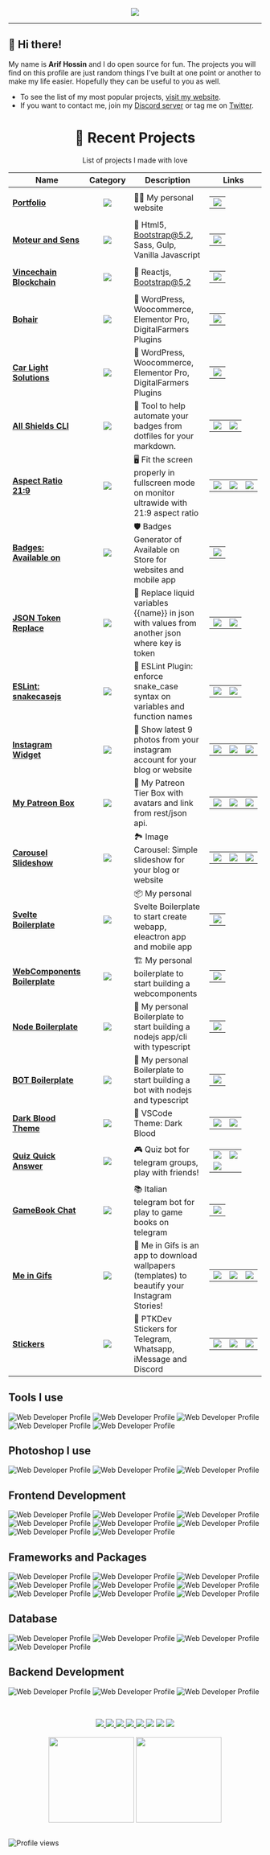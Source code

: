 <p align="center">
  <a href="https://webdeveloperarif">
    <img src="banner-1.jpg">
  </a>
</p>

---

## 👋 Hi there!

My name is **Arif Hossin** and I do open source for fun.
The projects you will find on this profile are just random things I've built at one point or another to make my life easier.
Hopefully they can be useful to you as well.

- To see the list of my most popular projects, [visit my website](https://webdeveloperarif.com/projects/).
- If you want to contact me, join my [Discord server](https://discordapp.com/users/3762) or tag me on [Twitter](https://twitter.com/webdevarif).


<div align="center">

# 🚀 **Recent Projects**

List of projects I made with love

| Name | Category | Description | Links |
| --- | :---: | --- | --- |
| <a href="https://webdeveloperarif.com/"><b>Portfolio</b></a> | <img src="https://img.shields.io/badge/Portfolio-DF4A17?style=for-the-badge&logo=smile&logoColor=white"/> | 🧙‍♂️ My personal website | <table><tr><td> [![](https://img.shields.io/badge/-🌎-informational?style=flat&logoColor=black&color=white)](https://webdeveloperarif.com/)  </td></tr></table> |
| <a href="https://moteur.netlify.app/"><b>Moteur and Sens</b></a> | <img src="https://img.shields.io/badge/html-DF4A17?style=for-the-badge&logo=html5&logoColor=white"/> | 🦒 Html5, Bootstrap@5.2, Sass, Gulp, Vanilla Javascript | <table><tr><td> [![](https://img.shields.io/badge/-🌎-informational?style=flat&logoColor=black&color=white)](https://moteur.netlify.app/)  </td></tr></table> |
| <a href="https://vincechain.netlify.app/"><b>Vincechain Blockchain</b></a> | <img src="https://img.shields.io/badge/React-212121?style=for-the-badge&logo=react&logoColor=white"/> | 🦒 Reactjs, Bootstrap@5.2 | <table><tr><td> [![](https://img.shields.io/badge/-🌎-informational?style=flat&logoColor=black&color=white)](https://vincechain.netlify.app/)  </td></tr></table> |
| <a href="https://bohair.be/"><b>Bohair</b></a> | <img src="https://img.shields.io/badge/wordpress-007097?style=for-the-badge&logo=wordpress&logoColor=white"/> | 🦒 WordPress, Woocommerce, Elementor Pro, DigitalFarmers Plugins | <table><tr><td> [![](https://img.shields.io/badge/-🌎-informational?style=flat&logoColor=black&color=white)](https://bohair.be/)  </td></tr></table> |
| <a href="https://carlightsolutions.be/"><b>Car Light Solutions</b></a> | <img src="https://img.shields.io/badge/wordpress-007097?style=for-the-badge&logo=wordpress&logoColor=white"/> | 🦒 WordPress, Woocommerce, Elementor Pro, DigitalFarmers Plugins | <table><tr><td> [![](https://img.shields.io/badge/-🌎-informational?style=flat&logoColor=black&color=white)](https://carlightsolutions.be/)  </td></tr></table> |
| <a href="https://github.com/ptkdev/all-shields-cli"><b>All Shields CLI</b></a> | [![](https://img.shields.io/badge/🔧-%20Tools-informational?style=flat&logoColor=white&color=9b59b6)]() | 🦌 Tool to help automate your badges from dotfiles for your markdown.  | <table><tr><td> [![](https://img.shields.io/badge/--informational?style=flat&logo=github&logoColor=black&color=white)](https://github.com/ptkdev/all-shields-cli) </td><td> [![](https://img.shields.io/badge/--informational?style=flat&logo=npm&logoColor=white&color=white)](https://www.npmjs.com/package/@ptkdev/all-shields-cli) </td></tr></table> |
| <a href="https://github.com/ptkdev/chrome-extension-aspectratio219"><b>Aspect Ratio 21:9</b></a> | [![](https://img.shields.io/badge/🔧-%20Tools-informational?style=flat&logoColor=white&color=9b59b6)]() | 🖥️ Fit the screen properly in fullscreen mode on monitor ultrawide with 21:9 aspect ratio | <table><tr><td> [![](https://img.shields.io/badge/--informational?style=flat&logo=github&logoColor=black&color=white)](https://github.com/ptkdev/chrome-extension-aspectratio219) </td><td> [![](https://img.shields.io/badge/--informational?style=flat&logo=npm&logoColor=white&color=white)](https://www.npmjs.com/package/@ptkdev/chrome-extension-aspectratio219) </td><td> [![](https://img.shields.io/badge/-🌎-informational?style=flat&logoColor=black&color=white)](https://chrome.google.com/webstore/detail/aspect-ratio-219/mgpbkhkpghgmihmcfbndejmkaibbnljo) </td></tr></table> |
| <a href="https://availableon.badge.ptkdev.io/"><b>Badges: Available on</b></a> | [![](https://img.shields.io/badge/🔧-%20Tools-informational?style=flat&logoColor=white&color=9b59b6)]() | 🛡 Badges Generator of Available on Store for websites and mobile app | <table><tr><td> [![](https://img.shields.io/badge/-🌎-informational?style=flat&logoColor=black&color=white)](https://availableon.badge.ptkdev.io/)  </td></tr></table> |
| <a href="https://github.com/ptkdev/json-token-replace"><b>JSON Token Replace</b></a> | [![](https://img.shields.io/badge/🔧-%20Tools-informational?style=flat&logoColor=white&color=9b59b6)]() | 🐾 Replace liquid variables {{name}} in json with values from another json where key is token | <table><tr><td> [![](https://img.shields.io/badge/--informational?style=flat&logo=github&logoColor=black&color=white)](https://github.com/ptkdev/json-token-replace) </td><td> [![](https://img.shields.io/badge/--informational?style=flat&logo=npm&logoColor=white&color=white)](https://www.npmjs.com/package/@ptkdev/json-token-replace) </td></tr></table> |
| <a href="https://github.com/ptkdev/eslint-plugin-snakecasejs"><b>ESLint: snakecasejs</b></a> | [![](https://img.shields.io/badge/🔧-%20Tools-informational?style=flat&logoColor=white&color=9b59b6)]() | 🐍 ESLint Plugin: enforce snake_case syntax on variables and function names | <table><tr><td> [![](https://img.shields.io/badge/--informational?style=flat&logo=github&logoColor=black&color=white)](https://github.com/ptkdev/eslint-plugin-snakecasejs) </td><td> [![](https://img.shields.io/badge/--informational?style=flat&logo=npm&logoColor=white&color=white)](https://npmjs.com/package/eslint-plugin-snakecasejs) </td></tr></table> |
| <a href="https://github.com/ptkdev-components/webcomponent-instagram-widget"><b>Instagram Widget</b></a> | [![](https://img.shields.io/badge/🧩-%20WebComponents-informational?style=flat&logoColor=white&color=e74c3c)]() | 📸 Show latest 9 photos from your instagram account for your blog or website | <table><tr><td> [![](https://img.shields.io/badge/--informational?style=flat&logo=github&logoColor=black&color=white)](https://github.com/ptkdev-components/webcomponent-instagram-widget) </td><td> [![](https://img.shields.io/badge/--informational?style=flat&logo=npm&logoColor=white&color=white)](https://www.npmjs.com/package/@ptkdev/webcomponent-instagram-widget) </td><td> [![](https://img.shields.io/badge/-🌎-informational?style=flat&logoColor=black&color=white)](https://codepen.io/ptkdev/pen/WNQOYqy)  </td></tr></table> |
| <a href="https://github.com/ptkdev-components/webcomponent-patreon-box"><b>My Patreon Box</b></a> | [![](https://img.shields.io/badge/🧩-%20WebComponents-informational?style=flat&logoColor=white&color=e74c3c)]() | 👑 My Patreon Tier Box with avatars and link from rest/json api. | <table><tr><td> [![](https://img.shields.io/badge/--informational?style=flat&logo=github&logoColor=black&color=white)](https://github.com/ptkdev-components/webcomponent-patreon-box) </td><td> [![](https://img.shields.io/badge/--informational?style=flat&logo=npm&logoColor=white&color=white)](https://www.npmjs.com/package/@ptkdev/webcomponent-patreon-box) </td><td> [![](https://img.shields.io/badge/-🌎-informational?style=flat&logoColor=black&color=white)](https://codepen.io/ptkdev/pen/abvLgOE)  </td></tr></table> |
| <a href="https://github.com/ptkdev-components/webcomponent-carousel-slideshow"><b>Carousel Slideshow</b></a> | [![](https://img.shields.io/badge/🧩-%20WebComponents-informational?style=flat&logoColor=white&color=e74c3c)]() | 🏞 Image Carousel: Simple slideshow for your blog or website  | <table><tr><td> [![](https://img.shields.io/badge/--informational?style=flat&logo=github&logoColor=black&color=white)](https://github.com/ptkdev-components/webcomponent-carousel-slideshow) </td><td> [![](https://img.shields.io/badge/--informational?style=flat&logo=npm&logoColor=white&color=white)](https://www.npmjs.com/package/@ptkdev/webcomponent-carousel-slideshow) </td><td> [![](https://img.shields.io/badge/-🌎-informational?style=flat&logoColor=black&color=white)]()  </td></tr></table> |
| <a href="https://github.com/ptkdev-boilerplate?q=svelte"><b>Svelte Boilerplate</b></a> | [![](https://img.shields.io/badge/👔-%20Boilerplate-informational?style=flat&logoColor=white&color=f368e0)]() | 📦 My personal Svelte Boilerplate to start create webapp, eleactron app and mobile app  | <table><tr><td> [![](https://img.shields.io/badge/--informational?style=flat&logo=github&logoColor=black&color=white)](https://github.com/ptkdev-boilerplate?q=svelte) </td></tr></table> |
| <a href="https://github.com/ptkdev-boilerplate?q=webcomponents"><b>WebComponents Boilerplate</b></a> | [![](https://img.shields.io/badge/👔-%20Boilerplate-informational?style=flat&logoColor=white&color=f368e0)]() | 🏗 My personal boilerplate to start building a webcomponents | <table><tr><td> [![](https://img.shields.io/badge/--informational?style=flat&logo=github&logoColor=black&color=white)](https://github.com/ptkdev-boilerplate?q=webcomponents) </td></tr></table> |
| <a href="https://github.com/ptkdev-boilerplate?q=node"><b>Node Boilerplate</b></a> | [![](https://img.shields.io/badge/👔-%20Boilerplate-informational?style=flat&logoColor=white&color=f368e0)]() | 🤖 My personal Boilerplate to start building a nodejs app/cli with typescript | <table><tr><td> [![](https://img.shields.io/badge/--informational?style=flat&logo=github&logoColor=black&color=white)](https://github.com/ptkdev-boilerplate?q=node) </td></tr></table> |
| <a href="https://github.com/ptkdev-boilerplate?q=bot"><b>BOT Boilerplate</b></a> | [![](https://img.shields.io/badge/👔-%20Boilerplate-informational?style=flat&logoColor=white&color=f368e0)]() | 🤖 My personal Boilerplate to start building a bot with nodejs and typescript | <table><tr><td> [![](https://img.shields.io/badge/--informational?style=flat&logo=github&logoColor=black&color=white)](https://github.com/ptkdev-boilerplate?q=bot) </td></tr></table> |
| <a href="https://github.com/ptkdev/vscode-theme-dark-blood"><b>Dark Blood Theme</b></a> | [![](https://img.shields.io/badge/🎨-%20Themes-informational?style=flat&logoColor=white&color=f1c40f)]() | 🎨 VSCode Theme: Dark Blood | <table><tr><td> [![](https://img.shields.io/badge/--informational?style=flat&logo=github&logoColor=black&color=white)](https://github.com/ptkdev/vscode-theme-dark-blood) </td><td> [![](https://img.shields.io/badge/-🌎-informational?style=flat&logoColor=black&color=white)](https://marketplace.visualstudio.com/items?itemName=ptkdev.dark-blood-theme) </td></tr></table> |
| <a href="https://t.me/quizquickanswerbot"><b>Quiz Quick Answer</b></a> | [![](https://img.shields.io/badge/🤖-%20Bot-informational?style=flat&logoColor=white&color=34495e)]() | 🎮 Quiz bot for telegram groups, play with friends! | <table><tr><td> [![](https://img.shields.io/badge/--informational?style=flat&logo=github&logoColor=black&color=white)](https://github.com/ptkdev/quizquickanswer-telegram-game-bot) </td><td> [![](https://img.shields.io/badge/--informational?style=flat&logo=npm&logoColor=white&color=white)](https://www.npmjs.com/package/@ptkdev/quizquickanswer-telegram-game-bot) </td></tr><tr><td> [![](https://img.shields.io/badge/--informational?style=flat&logo=telegram&logoColor=black&color=white)](https://t.me/quizquickanswerbot)  </td></tr></table> |
| <a href="https://t.me/gamebookchatbot"><b>GameBook Chat</b></a> | [![](https://img.shields.io/badge/🤖-%20Bot-informational?style=flat&logoColor=white&color=34495e)]() | 📚 Italian telegram bot for play to game books on telegram | <table><tr><td> [![](https://img.shields.io/badge/--informational?style=flat&logo=telegram&logoColor=black&color=white)](https://t.me/gamebookchatbot)  </td></tr></table> |
| <a href="https://meingifs.pics/"><b>Me in Gifs</b></a> | [![](https://img.shields.io/badge/📱-%20App-informational?style=flat&logoColor=white&color=2ecc71)]() | 💅 Me in Gifs is an app to download wallpapers (templates) to beautify your Instagram Stories!  | <table><tr><td> [![](https://img.shields.io/badge/--informational?style=flat&logo=android&logoColor=a4c639&color=white)](https://play.google.com/store/apps/details?id=io.ptkdev.meingifs) </td><td> [![](https://img.shields.io/badge/--informational?style=flat&logo=apple&logoColor=black&color=white)](https://itunes.apple.com/app/me-in-gifs/id1360007187) </td><td> [![](https://img.shields.io/badge/-🌎-informational?style=flat&logoColor=black&color=white)](https://meingifs.pics/)  </td></tr></table> |
| <a href="https://github.com/ptkdev/ptkdev-stickers"><b>Stickers</b></a> | [![](https://img.shields.io/badge/📱-%20App-informational?style=flat&logoColor=white&color=2ecc71)]() | 📱 PTKDev Stickers for Telegram, Whatsapp, iMessage and Discord  | <table><tr><td>  [![](https://img.shields.io/badge/--informational?style=flat&logo=github&logoColor=black&color=white)](https://github.com/ptkdev/ptkdev-stickers) </td><td> [![](https://img.shields.io/badge/--informational?style=flat&logo=telegram&logoColor=black&color=white)](https://t.me/addstickers/ptkdev)  </td><td> [![](https://img.shields.io/badge/--informational?style=flat&logo=whatsapp&logoColor=128c7e&color=white)](https://stickers.ptkdev.io/whatsapp) </td></tr></table> |

</div>



## Tools I use

<p>
  <img src="./assets/tools/vscode.svg" alt="Web Developer Profile" />
  <img src="./assets/tools/postman.svg" alt="Web Developer Profile" />
  <img src="./assets/tools/github.svg" alt="Web Developer Profile" />
  <img src="./assets/tools/git.svg" alt="Web Developer Profile" />
  <img src="./assets/tools/gitlab.svg" alt="Web Developer Profile" />
</p>

## Photoshop I use
<p>
  <img src="./assets/photoshop/figma.svg" alt="Web Developer Profile" />
  <img src="./assets/photoshop/adobe-photoshop.svg" alt="Web Developer Profile" />
  <img src="./assets/photoshop/adobe-xd.svg" alt="Web Developer Profile" />
</p>

## Frontend Development
<p>
  <img src="./assets/frontend/html.svg" alt="Web Developer Profile" />
  <img src="./assets/frontend/css.svg" alt="Web Developer Profile" />
  <img src="./assets/frontend/sass.svg" alt="Web Developer Profile" />
  <img src="./assets/frontend/javascript.svg" alt="Web Developer Profile" />
  <img src="./assets/frontend/react.svg" alt="Web Developer Profile" />
  <img src="./assets/frontend/nextjs.svg" alt="Web Developer Profile" />
  <img src="./assets/frontend/typescript.svg" alt="Web Developer Profile" />
  <img src="./assets/frontend/vite.svg" alt="Web Developer Profile" />
</p>

## Frameworks and Packages
<p>
  <img src="./assets/packages/npm.svg" alt="Web Developer Profile" />
  <img src="./assets/packages/styled-components.svg" alt="Web Developer Profile" />
  <img src="./assets/packages/nodemon.svg" alt="Web Developer Profile" />
  <img src="./assets/packages/yarn.svg" alt="Web Developer Profile" />
  <img src="./assets/packages/webpack.svg" alt="Web Developer Profile" />
  <img src="./assets/packages/prisma.svg" alt="Web Developer Profile" />
  <img src="./assets/packages/jwt.svg" alt="Web Developer Profile" />
  <img src="./assets/packages/graphql.svg" alt="Web Developer Profile" />
  <img src="./assets/packages/redux.svg" alt="Web Developer Profile" />
</p>

## Database
<p>
  <img src="./assets/database/postgresql.svg" alt="Web Developer Profile" />
  <img src="./assets/database/mongodb.svg" alt="Web Developer Profile" />
  <img src="./assets/database/mysql.svg" alt="Web Developer Profile" />
  <img src="./assets/database/sqlite.svg" alt="Web Developer Profile" />
</p>


## Backend Development
<p>
  <img src="./assets/backend/wordpress.svg" alt="Web Developer Profile" />
  <img src="./assets/backend/django.svg" alt="Web Developer Profile" />
  <img src="./assets/backend/nodejs.svg" alt="Web Developer Profile" />
</p>


##

<br />

<div align="center"> 
 	<a href = "mailto:rodrigo_vigil@yahoo.com.br">
      <img src="https://img.shields.io/badge/-Email-%23333?style=for-the-badge&logo=gmail&logoColor=white" target="_blank">
  </a>
  <a href="https://www.linkedin.com/in/webdevarif/" target="_blank">
    <img src="https://img.shields.io/badge/-LinkedIn-%230077B5?style=for-the-badge&logo=linkedin&logoColor=white" target="_blank">
  </a>
 <a href = "https://discord.com/channels/Rodrigo Cuervo#4004" target="_blank">
  <img src= "https://img.shields.io/badge/Discord-5865F2?style=for-the-badge&logo=discord&logoColor=white"> 
 </a>
 <a href = "https://youtube.com/@WebDeveloperArif" target="_blank">
  <img src= "https://img.shields.io/badge/youtube-FF0000?style=for-the-badge&logo=youtube&logoColor=white"> 
 </a>
 <a href = "https://twitter.com/webdevarif" target="_blank">
  <img src= "https://img.shields.io/badge/Twitter-1DA1F2?style=for-the-badge&logo=twitter&logoColor=white"> 
 </a>
  <a href="https://wa.me/08801857323271?text=https://wa.me/08801857323271?text=Hi!%20I%20found%20you%20from%20Github%20Profile."><img src="https://img.shields.io/badge/whatsapp-25D366?&style=for-the-badge&logo=whatsapp&logoColor=white"/></a>
  <a href="https://wa.me/#?text=vk0x65?">
    <img src="https://img.shields.io/badge/skype-00A5EA?&style=for-the-badge&logo=skype&logoColor=white"/></a>
  <a href="https://github.com/webdevarif/webdevarif/blob/main/Ask/README.md">
    <img src="https://img.shields.io/badge/Ask%20me-anything-1abc9c.svg?style=for-the-badge">
    </a>
</div>

<br />

<div style="display: flex, flex-direction: row, color: rgb(255, 196, 0), " align="center" justify-content= "space-around" backgroundColor= "white">
  <img height="170em" src= "https://github-readme-stats.vercel.app/api?username=webdevarif" />
  <img height="170em" src="https://github-readme-stats.vercel.app/api/top-langs/?username=webdevarif&layout=compact&langs_count=7&theme=white" />
</div>

##
<img src="https://gpvc.arturio.dev/webdevarif" alt="Profile views"/>

<!-- Proudly created with GPRM ( https://gprm.itsvg.in ) -->